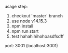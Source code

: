 usage step:

1. checkout 'master' branch
2. use node v14.15.3
3. npm install
4. npm run start
5. test hahahihihohoasdfsdff

port: 3001 (localhost:3001)
